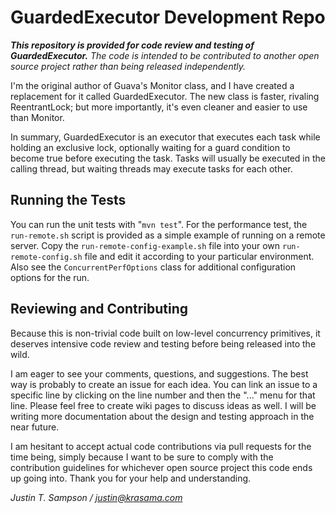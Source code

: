 GuardedExecutor Development Repo
================================

***This repository is provided for code review and testing of
GuardedExecutor.** The code is intended to be contributed to another
open source project rather than being released independently.*

I'm the original author of Guava's Monitor class, and I have created a
replacement for it called GuardedExecutor. The new class is faster,
rivaling ReentrantLock; but more importantly, it's even cleaner and
easier to use than Monitor.

In summary, GuardedExecutor is an executor that executes each task while
holding an exclusive lock, optionally waiting for a guard condition to
become true before executing the task. Tasks will usually be executed in
the calling thread, but waiting threads may execute tasks for each other.

Running the Tests
-----------------

You can run the unit tests with "`mvn test`". For the performance test,
the `run-remote.sh` script is provided as a simple example of running on
a remote server. Copy the `run-remote-config-example.sh` file into your
own `run-remote-config.sh` file and edit it according to your particular
environment. Also see the `ConcurrentPerfOptions` class for additional
configuration options for the run.

Reviewing and Contributing
--------------------------

Because this is non-trivial code built on low-level concurrency
primitives, it deserves intensive code review and testing before being
released into the wild.

I am eager to see your comments, questions, and suggestions. The best
way is probably to create an issue for each idea. You can link an issue
to a specific line by clicking on the line number and then the "..."
menu for that line. Please feel free to create wiki pages to discuss
ideas as well. I will be writing more documentation about the design and
testing approach in the near future.

I am hesitant to accept actual code contributions via pull requests for
the time being, simply because I want to be sure to comply with the
contribution guidelines for whichever open source project this code ends
up going into. Thank you for your help and understanding.

*Justin T. Sampson / <justin@krasama.com>*
